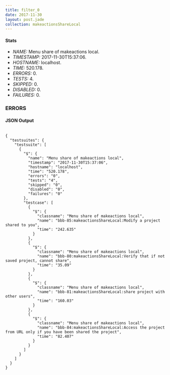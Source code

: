 ```yaml
---
title: filter_0
date: 2017-11-30
layout: post.jade
collection: makeactionsShareLocal
---
```


#### Stats
- *NAME:* Menu share of makeactions local.
- *TIMESTAMP:* 2017-11-30T15:37:06.
- *HOSTNAME:* localhost.
- *TIME:* 520.178.
- *ERRORS:* 0.
- *TESTS:* 4.
- *SKIPPED:* 0.
- *DISABLED:* 0.
- *FAILURES:* 0.


### ERRORS


<h4>JSON Output</h4>
<pre><code class="language-json">
{
  "testsuites": {
    "testsuite": [
      {
        "$": {
          "name": "Menu share of makeactions local",
          "timestamp": "2017-11-30T15:37:06",
          "hostname": "localhost",
          "time": "520.178",
          "errors": "0",
          "tests": "4",
          "skipped": "0",
          "disabled": "0",
          "failures": "0"
        },
        "testcase": [
          {
            "$": {
              "classname": "Menu share of makeactions local",
              "name": "bbb-85:makeactionsShareLocal:Modify a project shared to you",
              "time": "242.635"
            }
          },
          {
            "$": {
              "classname": "Menu share of makeactions local",
              "name": "bbb-80:makeactionsShareLocal:Verify that if not saved project, cannot share",
              "time": "35.09"
            }
          },
          {
            "$": {
              "classname": "Menu share of makeactions local",
              "name": "bbb-81:makeactionsShareLocal:share project with other users",
              "time": "160.03"
            }
          },
          {
            "$": {
              "classname": "Menu share of makeactions local",
              "name": "bbb-84:makeactionsShareLocal:Access the project from URL only if you have been shared the project",
              "time": "82.407"
            }
          }
        ]
      }
    ]
  }
}
</code></pre>